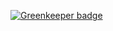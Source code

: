 

[![Greenkeeper badge](https://badges.greenkeeper.io/tech4him1/Flight-Weather.svg)](https://greenkeeper.io/)